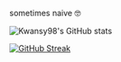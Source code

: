 sometimes naive 🤓

![Kwansy98's GitHub stats](https://github-readme-stats.vercel.app/api?username=Kwansy98&show_icons=true&theme=transparent)

[![GitHub Streak](https://github-readme-streak-stats.herokuapp.com/?user=Kwansy98)](https://git.io/streak-stats)

